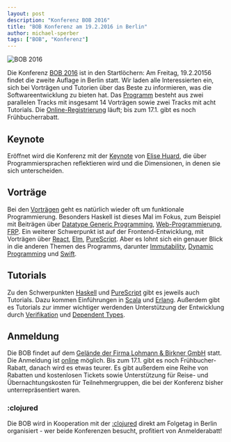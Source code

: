 ```yaml
---
layout: post
description: "Konferenz BOB 2016"
title: "BOB Konferenz am 19.2.2016 in Berlin"
author: michael-sperber
tags: ["BOB", "Konferenz"]
---
```


![BOB 2016](http://bobkonf.de/images/bob_head_small_2016.png)

Die Konferenz [BOB 2016](http://bobkonf.de/2016/) ist in den
Startlöchern: Am Freitag, 19.2.20156 findet die zweite Auflage in Berlin
statt.  Wir laden alle Interessierten ein, sich bei Vorträgen und
Tutorien über das Beste zu informieren, was die Softwareentwicklung zu
bieten hat.  Das [Programm](http://bobkonf.de/2016/program.html)
besteht aus zwei parallelen Tracks mit insgesamt 14 Vorträgen sowie
zwei Tracks mit acht Tutorials.  Die
[Online-Registrierung](http://bobkonf.de/2016/registration.html)
läuft; bis zum 17.1. gibt es noch Frühbucherrabatt.

<!-- more start -->

## Keynote

Eröffnet wird die Konferenz mit der
[Keynote](http://bobkonf.de/2016/keynote.html) von
[Elise Huard](http://jabberwocky.eu/), die über
Programmiersprachen reflektieren wird und die Dimensionen, in denen sie
sich unterscheiden.

## Vorträge

Bei den [Vorträgen](http://bobkonf.de/2016/program.html) geht es
natürlich wieder oft um funktionale Programmierung.  Besonders Haskell
ist dieses Mal im Fokus, zum Beispiel mit Beiträgen über
[Datatype Generic Programming](http://bobkonf.de/2016/hahn.html),
[Web-Programmierung](http://bobkonf.de/2016/loeh-servant.html),
[FRP](http://bobkonf.de/2016/apfelmus.html).  Ein weiterer Schwerpunkt
ist auf der Frontend-Entwicklung, mit Vorträgen über
[React](http://bobkonf.de/2016/gao.html),
[Elm](http://bobkonf.de/2016/grosse-boelting.html),
[PureScript](http://bobkonf.de/2016/karg.html).  Aber es lohnt sich
ein genauer Blick in die anderen Themen des Programms, darunter
[Immutability](http://bobkonf.de/2016/bernauer.html),
[Dynamic Programming](http://bobkonf.de/2016/schirmer.html) und
[Swift](http://bobkonf.de/2016/wehr.html).

## Tutorials

Zu den Schwerpunkten
[Haskell](http://bobkonf.de/2016/fischmann-haskell.html) und
[PureScript](http://bobkonf.de/2016/fischmann-purescript.html) gibt
es jeweils auch Tutorials.  Dazu kommen Einführungen in
[Scala](http://bobkonf.de/2016/ochsenreither.html) und
[Erlang](http://bobkonf.de/2016/raschke.html).  Außerdem gibt es
Tutorials zur immer wichtiger werdenden Unterstützung der Entwicklung
durch [Verifikation](http://bobkonf.de/2016/breitner-isabelle.html)
und [Dependent Types](http://bobkonf.de/2016/loeh-idris.html).


## Anmeldung

Die BOB findet auf dem
[Gelände der Firma Lohmann & Birkner GmbH](http://bobkonf.de/local.html)
statt.  Die Anmeldung ist
[online](http://bobkonf.de/2016/registration.html) möglich.  Bis zum
17.1. gibt es noch Frühbucher-Rabatt, danach wird es etwas teurer.  Es
gibt außerdem eine Reihe von Rabatten und kostenlosen Tickets sowie
Unterstützung für Reise- und Übernachtungskosten für
Teilnehmergruppen, die bei der Konferenz bisher unterrepräsentiert
waren.

### :clojured

Die BOB wird in Kooperation mit der [:clojured](http://clojured.de/)
direkt am Folgetag in Berlin organisiert - wer beide Konferenzen
besucht, profitiert von Anmelderabatt!


<!-- more end -->
